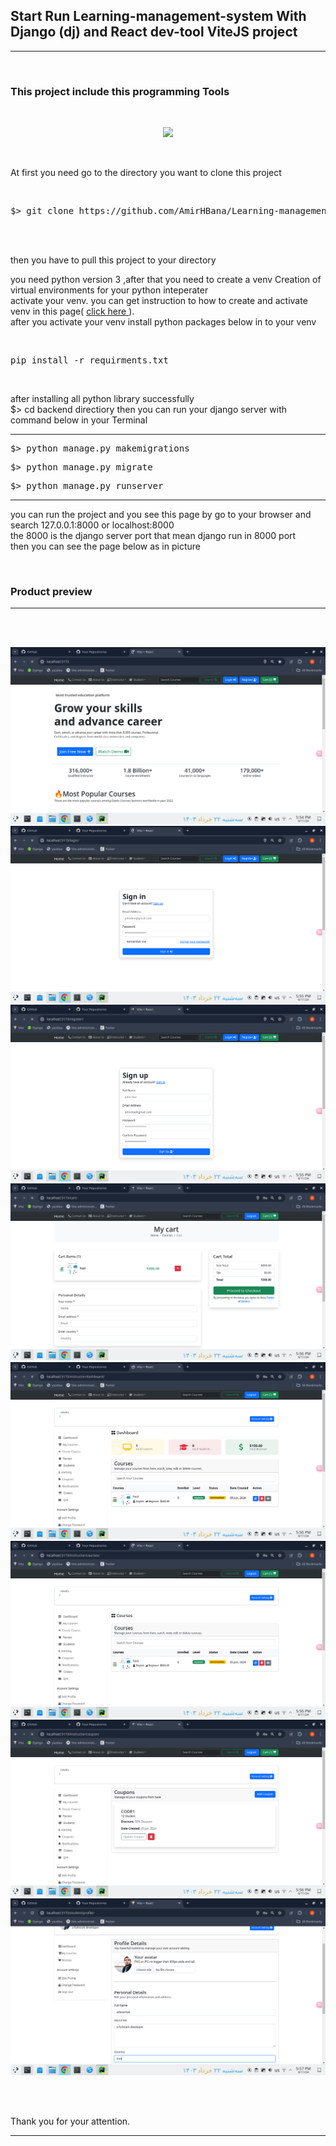 <h2><strong> Start Run Learning-management-system With Django (dj) and React dev-tool ViteJS project </strong></h2>

<hr>
<br>

<h3> This project include this programming Tools</h3>
<br>
<p align="center">
  <a href="https://skillicons.dev">
    <img src="https://skillicons.dev/icons?i=py,vite,react,django,pycharm,sqlite" />
  </a>
</p>

<br>

<p> At first you need go to the directory you want to clone this project </p>
<br>

<div class="highlight highlight-source-shell notranslate position-relative overflow-auto" dir="auto"><pre>$> git clone https://github.com/AmirHBana/Learning-management-system-Django-web-framework-API-with-React-Fullstack-project-.gitt</pre></div>

<br><br>

<p> then you have to pull this project to your directory<br>
  
   you need python version 3
    ,after that you need to create a venv Creation of virtual environments for your python inteperater<br>
  activate your venv. you can get instruction to how to create and activate venv in this page( <a href="https://docs.python.org/3/library/venv.html"> click here </a> ).<br>
  after you activate your venv install python packages below in to your venv
</p>

<br>

<div class="highlight highlight-source-shell notranslate position-relative overflow-auto" dir="auto"><pre>pip install -r requirments.txt </pre></div>




<br>

<p> after installing all python library successfully <br>
    $> cd backend directiory then
    you can run your django server with command below in your Terminal
</p>


<hr>

<div class="highlight highlight-source-shell notranslate position-relative overflow-auto" dir="auto"><pre>$> python manage.py makemigrations</pre></div>

<div class="highlight highlight-source-shell notranslate position-relative overflow-auto" dir="auto"><pre>$> python manage.py migrate</pre></div>

<div class="highlight highlight-source-shell notranslate position-relative overflow-auto" dir="auto"><pre>$> python manage.py runserver</pre></div>

<hr>

<p> you can run the project and you see this page by go to your browser and search 127.0.0.1:8000 or localhost:8000 <br>
    the 8000 is the django server port that mean django run in 8000 port<br>
      then you can see the page below as in picture
</p>

<br>

<h3>Product preview </h3>
<hr>

<br><br>

<img src="https://github.com/AmirHBana/Learning-management-system-Django-web-framework-API-with-React-Fullstack-project-/blob/main/Product_preview/p1.png" alt="awd_main project" style="max-width: 100%; max-height: 70%;">

<br>

<img src="https://github.com/AmirHBana/Learning-management-system-Django-web-framework-API-with-React-Fullstack-project-/blob/main/Product_preview/p2.png" alt="awd_main project" style="max-width: 100%; max-height: 70%;">

<br>

<img src="https://github.com/AmirHBana/Learning-management-system-Django-web-framework-API-with-React-Fullstack-project-/blob/main/Product_preview/p3.png" alt="awd_main project" style="max-width: 100%; max-height: 70%;">

<br>

<img src="https://github.com/AmirHBana/Learning-management-system-Django-web-framework-API-with-React-Fullstack-project-/blob/main/Product_preview/p4.png" alt="awd_main project" style="max-width: 100%; max-height: 70%;">

<br>

<img src="https://github.com/AmirHBana/Learning-management-system-Django-web-framework-API-with-React-Fullstack-project-/blob/main/Product_preview/p5.png" alt="awd_main project" style="max-width: 100%; max-height: 70%;">

<br>

<img src="https://github.com/AmirHBana/Learning-management-system-Django-web-framework-API-with-React-Fullstack-project-/blob/main/Product_preview/p6.png" alt="awd_main project" style="max-width: 100%; max-height: 70%;">

<br>

<img src="https://github.com/AmirHBana/Learning-management-system-Django-web-framework-API-with-React-Fullstack-project-/blob/main/Product_preview/p7.png" alt="awd_main project" style="max-width: 100%; max-height: 70%;">

<br>

<img src="https://github.com/AmirHBana/Learning-management-system-Django-web-framework-API-with-React-Fullstack-project-/blob/main/Product_preview/p8.png" alt="awd_main project" style="max-width: 100%; max-height: 70%;">

<br><br>



<p> 
    Thank you for your attention.
</p>

<hr>


